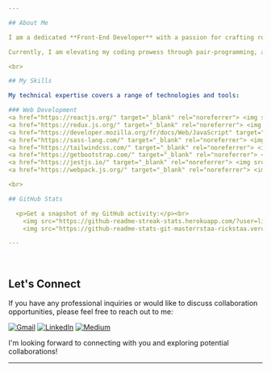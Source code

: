 ```yaml
---

## About Me

I am a dedicated **Front-End Developer** with a passion for crafting robust and innovative solutions. 

Currently, I am elevating my coding prowess through pair-programming, and I am eager to embark on new collaborative opportunities within the developer community.

<br>

## My Skills

My technical expertise covers a range of technologies and tools:

### Web Development
<a href="https://reactjs.org/" target="_blank" rel="noreferrer"> <img src="https://skillicons.dev/icons?i=react" alt="React" width="80" height="60"/> </a>
<a href="https://redux.js.org/" target="_blank" rel="noreferrer"> <img src="https://skillicons.dev/icons?i=redux" alt="Redux" width="60" height="60"/> </a>
<a href="https://developer.mozilla.org/fr/docs/Web/JavaScript" target="_blank" rel="noreferrer"> <img src="https://skillicons.dev/icons?i=javascript" alt="JavaScript" width="60" height="60"/> </a>
<a href="https://sass-lang.com/" target="_blank" rel="noreferrer"> <img src="https://skillicons.dev/icons?i=sass" alt="Sass" width="60" height="60"/> </a>
<a href="https://tailwindcss.com/" target="_blank" rel="noreferrer"> <img src="https://skillicons.dev/icons?i=tailwindcss" alt="Tailwindcss" width="60" height="60"/> </a>
<a href="https://getbootstrap.com/" target="_blank" rel="noreferrer"> <img src="https://skillicons.dev/icons?i=bootstrap" alt="Bootstrap" width="60" height="60"/> </a>
<a href="https://jestjs.io/" target="_blank" rel="noreferrer"> <img src="https://skillicons.dev/icons?i=jest" alt="Jest" width="60" height="60"/> </a>
<a href="https://webpack.js.org/" target="_blank" rel="noreferrer"> <img src="https://skillicons.dev/icons?i=webpack" alt="Webpack" width="60" height="60"/> </a>

<br>

## GitHub Stats

  <p>Get a snapshot of my GitHub activity:</p><br>
    <img src="https://github-readme-streak-stats.herokuapp.com/?user=lily4178993&show_icons=true&locale=en&theme=monokai"/>
    <img src="https://github-readme-stats-git-masterrstaa-rickstaa.vercel.app/api?username=lily4178993&show_icons=true&locale=en&theme=monokai"/>

---
```

<br>

## Let's Connect

If you have any professional inquiries or would like to discuss collaboration opportunities, please feel free to reach out to me:

[![Gmail](https://img.shields.io/badge/Gmail-D14836?style=for-the-badge&logo=gmail&logoColor=white)](mailto:nellytelli@gmail.com)
[![LinkedIn](https://img.shields.io/badge/LinkedIn-%230077B5.svg?style=for-the-badge&logo=linkedin&logoColor=white)](https://www.linkedin.com/in/nellytelli)
[![Medium](https://img.shields.io/badge/Medium-%1e1e1e.svg?style=for-the-badge&logo=medium&logoColor=white)](https://medium.com/@nellytelli)

I'm looking forward to connecting with you and exploring potential collaborations!

---
